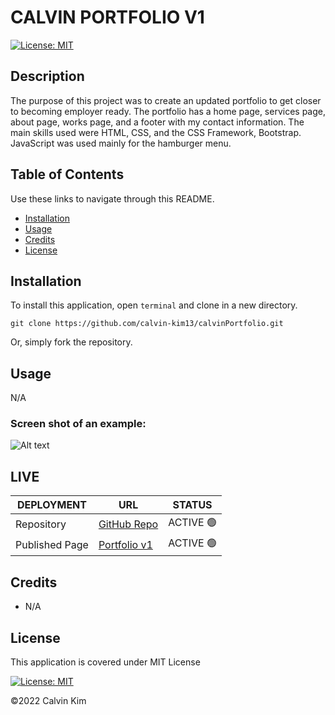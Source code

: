 # CALVIN PORTFOLIO V1
[![License: MIT](https://img.shields.io/badge/License-MIT-blue.svg)](https://opensource.org/licenses/MIT)

## Description

The purpose of this project was to create an updated portfolio to get closer to becoming employer ready. The portfolio has a home page, services page, about page, works page, and a footer with my contact information. The main skills used were HTML, CSS, and the CSS Framework, Bootstrap. JavaScript was used mainly for the hamburger menu.

## Table of Contents

Use these links to navigate through this README.

- [Installation](#installation)
- [Usage](#usage)
- [Credits](#credits)
- [License](#license)

## Installation

To install this application, open `terminal` and clone in a new directory.
 
    git clone https://github.com/calvin-kim13/calvinPortfolio.git

Or, simply fork the repository.

## Usage

N/A

### Screen shot of an example:
![Alt text](/assets/img/portfolio-screenshot.png?raw=true "Optional Title")

## LIVE
| DEPLOYMENT | URL | STATUS |
| ---------- | --- | ------ |
| Repository  | [GitHub Repo](https://github.com/calvin-kim13/calvinPortfolio) |  ACTIVE 🟢   |
| Published Page | [Portfolio v1](https://calvin-kim13.github.io/calvinPortfolio/) | ACTIVE 🟢  |

## Credits

- N/A

## License

This application is covered under MIT License    

[![License: MIT](https://img.shields.io/badge/License-MIT-blue.svg)](https://opensource.org/licenses/MIT)

©2022 Calvin Kim
